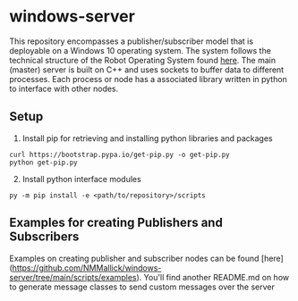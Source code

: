 # windows-server
This repository encompasses a publisher/subscriber model that is deployable on a Windows 10 operating system. The system follows the technical structure of the Robot Operating System found [here](http://wiki.ros.org/ROS/Technical%20Overview). The main (master) server is built on C++ and uses sockets to buffer data to different processes. Each process or node has a associated library written in python to interface with other nodes. 

## Setup 
1. Install pip for retrieving and installing python libraries and packages
```
curl https://bootstrap.pypa.io/get-pip.py -o get-pip.py
python get-pip.py
```
2. Install python interface modules 
```
py -m pip install -e <path/to/repository>/scripts
```

## Examples for creating Publishers and Subscribers
Examples on creating publisher and subscriber nodes can be found [here] (https://github.com/NMMallick/windows-server/tree/main/scripts/examples). You'll find another README.md on how to generate message classes to send custom messages over the server
